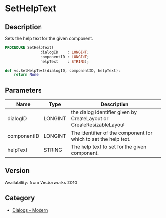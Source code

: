 # SetHelpText

## Description
Sets the help text for the given component.

```pascal
PROCEDURE SetHelpText(
				dialogID    : LONGINT;
				componentID : LONGINT;
				helpText    : STRING);
```

```python
def vs.SetHelpText(dialogID, componentID, helpText):
    return None
```

## Parameters
|Name|Type|Description|
|---|---|---|
|dialogID|LONGINT|the dialog identifier given by CreateLayout or CreateResizableLayout|
|componentID|LONGINT|The identifier of the component for which to set the help text.|
|helpText|STRING|The help text to set for the given component.|

## Version
Availability: from Vectorworks 2010

## Category
* [Dialogs - Modern](../Categories/Dialogs%20-%20Modern.md)
